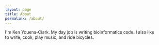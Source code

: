 ```yaml
---
layout: page
title: About
permalink: /about/
---
```


I'm Ken Youens-Clark. 
My day job is writing bioinformatics code.
I also like to write, cook, play music, and ride bicycles.
